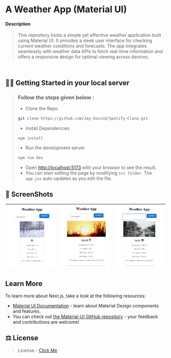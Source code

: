 # A Weather App (Material UI)

#### Description 
> This repository hosts a simple yet effective weather application built using Material UI. It provides a sleek user interface for checking current weather conditions and forecasts. The app integrates seamlessly with weather data APIs to fetch real-time information and offers a responsive design for optimal viewing across devices.

<br>

## 🧑‍💻 Getting Started in your local server
> ### Follow the steps given below :
> * Clone the Repo
> ```bash
> git clone https://github.com/Jay-Govind/Spotify-Clone.git
> ```
> * Install Dependencies
> ```
> npm install
> ```
> * Run the development server
> ```bash
> npm run dev
> ```
> * Open [http://localhost:5173](http://localhost:5173) with your browser to see the result.
> * You can start editing the page by modifying `src folder`. The `app.jsx` auto-updates as you edit the file.


## 📸 ScreenShots
|![1](<./public/images/output1.png>)|![2](<./public/images/output2.png>)|![3](<./public/images/output3.png>)|
|-----------------|---------------|---------------|


## Learn More

To learn more about Next.js, take a look at the following resources:

- [Material UI Documentation](https://nextjs.org/docs) - learn about Material Design
components and features.
- You can check out [the Material-UI GitHub repository](https://github.com/mui/material-ui) - your feedback and contributions are welcome!


## ⚖️ License 
> License - [Click Me](https://github.com/Jay-Govind/Material-UI/blob/423112c4c5140bbba0b2ef30a390a4b478fa10d5/LICENSE)
